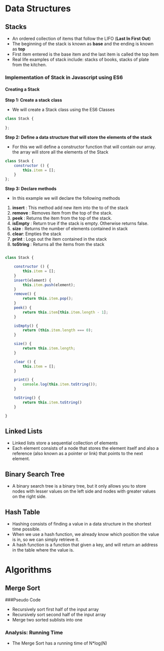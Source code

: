 # Data Structures


## Stacks
- An ordered collection of items that follow the LIFO (**Last In First Out**)
- The beginning of the stack is known as **base** and the ending is known as **top**
- First item entered is the base item and the last item is called the top item
- Real life examples of stack include: stacks of books, stacks of plate from the kitchen.

### Implementation of Stack in Javascript using ES6

#### Creating a Stack

**Step 1: Create a stack class**
- We will create a Stack class using the ES6 Classes
```javascript
class Stack {
    
};
```

**Step 2: Define a data structure that will store the elements of the stack**
- For this we will define a constructor function that will contain our array. the array will 
store all the elements of the Stack

```javascript
class Stack {
    constructor () {
        this.item = [];
    }
};
```
**Step 3: Declare methods**
- In this example we will declare the following methods
1. **insert** : This method add new item into the to of the stack
2. **remove** : Removes item from the top of the stack.
3. **peek** : Returns the item from the top of the stack.
4. **isEmpty** : Return true if the stack is empty. Otherwise returns false.
5. **size** : Returns the number of elements contained in stack
6. **clear**: Empties the stack
7. **print** : Logs out the item contained in the stack
8. **toString** : Returns all the items from the stack

```javascript

class Stack {

    constructor () {
        this.item = [];
    }
    insert(element) {
        this.item.push(element);
    }
    remove() {
        return this.item.pop();
    }
    peek() {
        return this.item[this.item.length - 1];
    }

    isEmpty() {
        return (this.item.length === 0);
    }

    size() {
        return this.item.length;
    }

    clear () {
        this.item = [];
    }

    print() {
        console.log(this.item.toString());
    }

    toString() {
        return this.item.toString()
    }

}
```

## Linked Lists

 - Linked lists store a sequential collection of elements
 - Each element consists of a node that stores the element itself and also a reference (also known as a pointer or link) that points to the next element.
  
## Binary Search Tree

- A binary search tree is a binary tree, but it only allows you to store nodes with lesser values on the left side and nodes with greater values on the right side.
  
## Hash Table

- Hashing consists of finding a value in a data structure in the shortest time possible.
- When we use a hash function, we already know which position the value is in, so we can simply retrieve it.
- A hash function is a function that given a key, and will return an address in the table where the value is.

# Algorithms

## Merge Sort

###Pseudo Code
- Recursively sort first half of the input array
- Recursively sort second half of the input array
- Merge two sorted sublists into one

### Analysis: Running Time
- The Merge Sort has a running time of N*log(N) 

